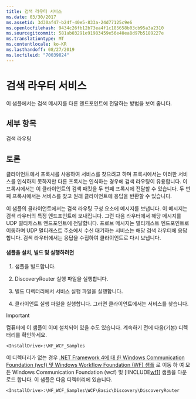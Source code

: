 ```yaml
---
title: 검색 라우터 서비스
ms.date: 03/30/2017
ms.assetid: 3d30af47-b24f-40e5-833a-24d77125c9e6
ms.openlocfilehash: 9434c26fb12b73ea4f1c185658b03cb95a3a2310
ms.sourcegitcommit: 581ab03291e91983459e56e40ea8d97b5189227e
ms.translationtype: MT
ms.contentlocale: ko-KR
ms.lasthandoff: 08/27/2019
ms.locfileid: "70039824"
---
```

# <a name="discovery-router-service"></a>검색 라우터 서비스
이 샘플에서는 검색 메시지를 다른 엔드포인트에 전달하는 방법을 보여 줍니다.  
  
## <a name="demonstrates"></a>세부 항목  
 검색 라우팅  
  
## <a name="discussion"></a>토론  
 클라이언트에서 프록시를 사용하여 서비스를 찾으려고 하며 프록시에서는 이러한 서비스를 인식하지 못하지만 다른 프록시는 인식하는 경우에 검색 라우팅이 유용합니다. 이 프록시에서는 이 클라이언트의 검색 패킷을 두 번째 프록시에 전달할 수 있습니다. 두 번째 프록시에서는 서비스를 찾고 원래 클라이언트에 응답을 반환할 수 있습니다.  
  
 이 샘플의 클라이언트에서는 검색 라우팅 구성 요소에 메시지를 보냅니다. 이 메시지는 검색 라우터의 특정 엔드포인트에 보내집니다. 그런 다음 라우터에서 해당 메시지를 UDP 멀티캐스트 엔드포인트에 전달합니다. 프로브 메시지는 멀티캐스트 엔드포인트로 이동하며 UDP 멀티캐스트 주소에서 수신 대기하는 서비스는 해당 검색 라우터에 응답합니다. 검색 라우터에서는 응답을 수집하여 클라이언트로 다시 보냅니다.  
  
#### <a name="to-set-up-build-and-run-the-sample"></a>샘플을 설치, 빌드 및 실행하려면  
  
1. 샘플을 빌드합니다.  
  
2. DiscoveryRouter 실행 파일을 실행합니다.  
  
3. 빌드 디렉터리에서 서비스 실행 파일을 실행합니다.  
  
4. 클라이언트 실행 파일을 실행합니다. 그러면 클라이언트에서는 서비스를 찾습니다.  
  
> [!IMPORTANT]
> 컴퓨터에 이 샘플이 이미 설치되어 있을 수도 있습니다. 계속하기 전에 다음(기본) 디렉터리를 확인하세요.  
>   
> `<InstallDrive>:\WF_WCF_Samples`  
>   
> 이 디렉터리가 없는 경우 [.NET Framework 4에 대 한 Windows Communication Foundation (wcf) 및 Windows Workflow Foundation (WF) 샘플](https://go.microsoft.com/fwlink/?LinkId=150780) 로 이동 하 여 모든 Windows Communication Foundation (wcf) 및 [!INCLUDE[wf1](../../../../includes/wf1-md.md)] 샘플을 다운로드 합니다. 이 샘플은 다음 디렉터리에 있습니다.  
>   
> `<InstallDrive>:\WF_WCF_Samples\WCF\Basic\Discovery\DiscoveryRouter`
